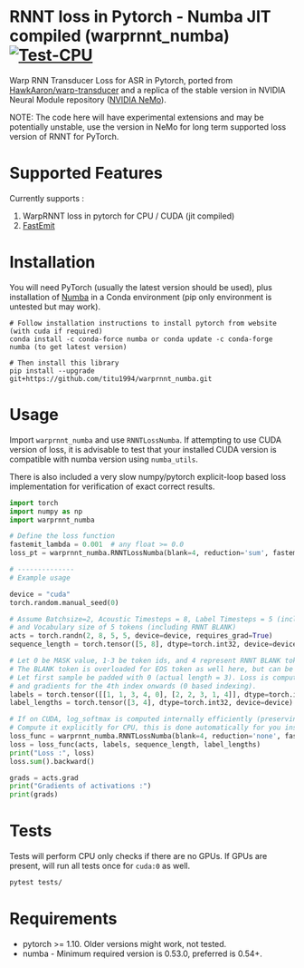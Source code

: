 # RNNT loss in Pytorch - Numba JIT compiled (warprnnt_numba) [![Test-CPU](https://github.com/titu1994/warprnnt_numba/actions/workflows/CI-CPU.yml/badge.svg)](https://github.com/titu1994/warprnnt_numba/actions/workflows/CI-CPU.yml)

Warp RNN Transducer Loss for ASR in Pytorch, ported from [HawkAaron/warp-transducer](https://github.com/HawkAaron/warp-transducer) and a replica of the stable version in NVIDIA Neural Module repository ([NVIDIA NeMo](https://github.com/NVIDIA/NeMo)).

NOTE: The code here will have experimental extensions and may be potentially unstable, use the version in NeMo for long term supported loss version of RNNT for PyTorch.

# Supported Features

Currently supports :

1) WarpRNNT loss in pytorch for CPU / CUDA (jit compiled)
2) [FastEmit](https://arxiv.org/abs/2010.11148)

# Installation
You will need PyTorch (usually the latest version should be used), plus installation of [Numba](https://numba.pydata.org/) in a Conda environment (pip only environment is untested but may work).

```
# Follow installation instructions to install pytorch from website (with cuda if required)
conda install -c conda-force numba or conda update -c conda-forge numba (to get latest version)

# Then install this library
pip install --upgrade git+https://github.com/titu1994/warprnnt_numba.git
```

# Usage

Import `warprnnt_numba` and use `RNNTLossNumba`. If attempting to use CUDA version of loss, it is advisable to test that your installed CUDA version is compatible with numba version using `numba_utils`.

There is also included a very slow numpy/pytorch explicit-loop based loss implementation for verification of exact correct results.


```python
import torch
import numpy as np
import warprnnt_numba

# Define the loss function
fastemit_lambda = 0.001  # any float >= 0.0
loss_pt = warprnnt_numba.RNNTLossNumba(blank=4, reduction='sum', fastemit_lambda=fastemit_lambda)

# --------------
# Example usage

device = "cuda"
torch.random.manual_seed(0)

# Assume Batchsize=2, Acoustic Timesteps = 8, Label Timesteps = 5 (including EOS token), 
# and Vocabulary size of 5 tokens (including RNNT BLANK)
acts = torch.randn(2, 8, 5, 5, device=device, requires_grad=True)
sequence_length = torch.tensor([5, 8], dtype=torch.int32, device=device)  # acoustic sequence length. One element must be == acts.shape[1].

# Let 0 be MASK value, 1-3 be token ids, and 4 represent RNNT BLANK token 
# The BLANK token is overloaded for EOS token as well here, but can be different token.
# Let first sample be padded with 0 (actual length = 3). Loss is computed according to supplied `label_lengths`.
# and gradients for the 4th index onwards (0 based indexing).
labels = torch.tensor([[1, 1, 3, 4, 0], [2, 2, 3, 1, 4]], dtype=torch.int32, device=device)
label_lengths = torch.tensor([3, 4], dtype=torch.int32, device=device)  # Lengths here must be WITHOUT the EOS token.

# If on CUDA, log_softmax is computed internally efficiently (preserving memory and speed)
# Compute it explicitly for CPU, this is done automatically for you inside forward() of the loss.
loss_func = warprnnt_numba.RNNTLossNumba(blank=4, reduction='none', fastemit_lambda=0.0)  # -1-th vocab index is RNNT blank token
loss = loss_func(acts, labels, sequence_length, label_lengths)
print("Loss :", loss)
loss.sum().backward()

grads = acts.grad
print("Gradients of activations :")
print(grads)
```

# Tests

Tests will perform CPU only checks if there are no GPUs. If GPUs are present, will run all tests once for `cuda:0` as well.

```bash
pytest tests/
```

# Requirements

- pytorch >= 1.10. Older versions might work, not tested.
- numba - Minimum required version is 0.53.0, preferred is 0.54+.
